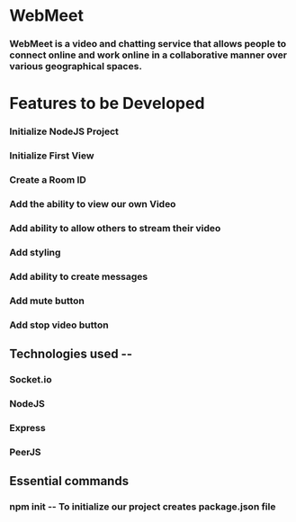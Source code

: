 # WebMeet
### WebMeet is a video and chatting service that allows people to connect online and work online in a collaborative manner over various geographical spaces.

# Features to be Developed

### Initialize NodeJS Project 
### Initialize First View
### Create a Room ID
### Add the ability to view our own Video
### Add ability to allow others to stream their video
### Add styling 
### Add ability to create messages 
### Add mute button
### Add stop video button

## Technologies used --

### Socket.io
### NodeJS 
### Express
### PeerJS


## Essential commands

### npm init -- To initialize our project creates package.json file